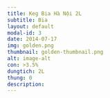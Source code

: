 ```yaml
---
title: Keg Bia Hà Nội 2L
subtitle: Bia
layout: default
modal-id: 3
date: 2014-07-17
img: golden.png
thumbnail: golden-thumbnail.png
alt: image-alt
con: >3.5%
dungtich: 2L
thung: 0
description: 
---
```

